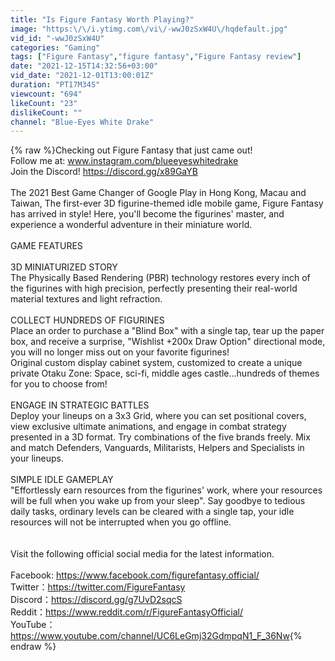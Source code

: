 ```yaml
---
title: "Is Figure Fantasy Worth Playing?"
image: "https:\/\/i.ytimg.com\/vi\/-wwJ0zSxW4U\/hqdefault.jpg"
vid_id: "-wwJ0zSxW4U"
categories: "Gaming"
tags: ["Figure Fantasy","figure fantasy","Figure Fantasy review"]
date: "2021-12-15T14:32:56+03:00"
vid_date: "2021-12-01T13:00:01Z"
duration: "PT17M34S"
viewcount: "694"
likeCount: "23"
dislikeCount: ""
channel: "Blue-Eyes White Drake"
---
```

{% raw %}Checking out Figure Fantasy that just came out! <br />Follow me at: www.instagram.com/blueeyeswhitedrake<br />Join the Discord! <a rel="nofollow" target="blank" href="https://discord.gg/x89GaYB">https://discord.gg/x89GaYB</a><br /><br />The 2021 Best Game Changer of Google Play in Hong Kong, Macau and Taiwan, The first-ever 3D figurine-themed idle mobile game, Figure Fantasy has arrived in style! Here, you'll become the figurines' master, and experience a wonderful adventure in their miniature world.<br /><br />GAME FEATURES<br /><br />3D MINIATURIZED STORY<br />The Physically Based Rendering (PBR) technology restores every inch of the figurines with high precision, perfectly presenting their real-world material textures and light refraction.<br /><br />COLLECT HUNDREDS OF FIGURINES<br />Place an order to purchase a &quot;Blind Box&quot; with a single tap, tear up the paper box, and receive a surprise, &quot;Wishlist +200x Draw Option&quot; directional mode, you will no longer miss out on your favorite figurines!<br />Original custom display cabinet system, customized to create a unique private Otaku Zone: Space, sci-fi, middle ages castle...hundreds of themes for you to choose from!<br /><br />ENGAGE IN STRATEGIC BATTLES<br />Deploy your lineups on a 3x3 Grid, where you can set positional covers, view exclusive ultimate animations, and engage in combat strategy presented in a 3D format. Try combinations of the five brands freely. Mix and match Defenders, Vanguards, Militarists, Helpers and Specialists in your lineups.<br /><br />SIMPLE IDLE GAMEPLAY<br />&quot;Effortlessly earn resources from the figurines' work, where your resources will be full when you wake up from your sleep&quot;. Say goodbye to tedious daily tasks, ordinary levels can be cleared with a single tap, your idle resources will not be interrupted when you go offline.<br /><br /><br />Visit the following official social media for the latest information.<br /><br />Facebook: <a rel="nofollow" target="blank" href="https://www.facebook.com/figurefantasy.official/">https://www.facebook.com/figurefantasy.official/</a><br />Twitter：<a rel="nofollow" target="blank" href="https://twitter.com/FigureFantasy">https://twitter.com/FigureFantasy</a><br />Discord：<a rel="nofollow" target="blank" href="https://discord.gg/g7UvD2sqcS">https://discord.gg/g7UvD2sqcS</a><br />Reddit：<a rel="nofollow" target="blank" href="https://www.reddit.com/r/FigureFantasyOfficial/">https://www.reddit.com/r/FigureFantasyOfficial/</a><br />YouTube：<a rel="nofollow" target="blank" href="https://www.youtube.com/channel/UC6LeGmj32GdmpqN1_F_36Nw">https://www.youtube.com/channel/UC6LeGmj32GdmpqN1_F_36Nw</a>{% endraw %}
